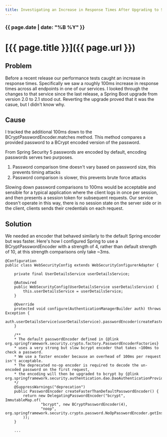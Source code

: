 ```yaml
---
title: Investigating an Increase in Response Times After Upgrading to Spring Boot 2.1
---
```


### {{ page.date | date: "%B %Y" }}

# [{{ page.title }}]({{ page.url }})

## Problem

Before a recent release our performance tests caught an increase in response times. Specifically we saw a roughly 100ms increase in response times across all endpoints in one of our services. I looked through the changes to that service since the last release, a Spring Boot upgrade from version 2.0 to 2.1 stood out. Reverting the upgrade proved that it was the casue, but I didn't know why.

## Cause

I tracked the additional 100ms down to the BCryptPasswordEncoder.matches method. This method compares a provided password to a BCrypt encoded version of the password.

From Spring Security 5 passwords are encoded by default, encoding passwords serves two purposes.
1. Password comparison time doesn't vary based on password size, this prevents timing attacks
2. Password comparison is slower, this prevents brute force attacks

Slowing down password comparisons to 100ms would be acceptable and sensible for a typical application where the client logs in once per session, and then presents a session token for subsequent requests. Our service doesn't operate in this way, there is no session state on the server side or in the client, clients sends their credentials on each request.

## Solution

We needed an encoder that behaved similarly to the default Spring encoder but was faster. 
Here's how I configured Spring to use a BCryptPasswordEncoder with a strength of 4, rather than default strength of 10, at this strength comparisons only take ~3ms.

```
@Configuration
public class WebSecurityConfig extends WebSecurityConfigurerAdapter {

    private final UserDetailsService userDetailsService;

    @Autowired
    public WebSecurityConfig(UserDetailsService userDetailsService) {
        this.userDetailsService = userDetailsService;
    }

    @Override
    protected void configure(AuthenticationManagerBuilder auth) throws Exception {
        auth.userDetailsService(userDetailsService).passwordEncoder(createFasterThanDefaultPasswordEncoder());
    }

    /**
    * The default passwordEncoder defined in {@link org.springframework.security.crypto.factory.PasswordEncoderFactories}
    * uses a very strong but slow bcrypt encoder that takes ~100ms to check a password.
    * We use a faster encoder because an overhead of 100ms per request isn't acceptable.
    * The deprecated no-op encoder is required to decode the un-encoded password on the first request,
    * the encoding will then be upgraded to bcrypt by {@link org.springframework.security.authentication.dao.DaoAuthenticationProvider}.
    */
    @SuppressWarnings("deprecation")
    public PasswordEncoder createFasterThanDefaultPasswordEncoder() {
        return new DelegatingPasswordEncoder("bcrypt", ImmutableMap.of(
                "bcrypt", new BCryptPasswordEncoder(4),
                "noop", org.springframework.security.crypto.password.NoOpPasswordEncoder.getInstance()
        ));
    }

    ...

```